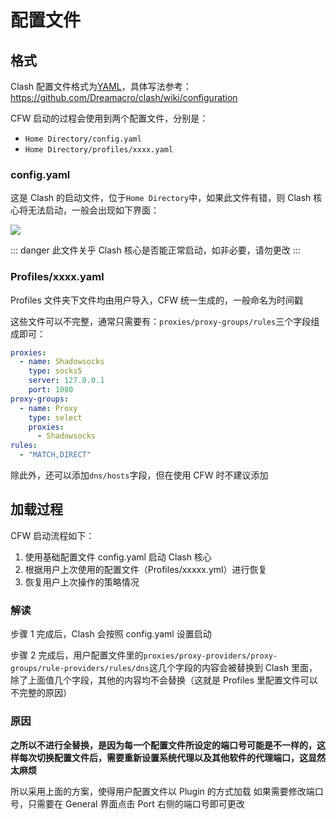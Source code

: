 # 配置文件

## 格式

Clash 配置文件格式为[YAML]()，具体写法参考：https://github.com/Dreamacro/clash/wiki/configuration

CFW 启动的过程会使用到两个配置文件，分别是：

- `Home Directory/config.yaml`
- `Home Directory/profiles/xxxx.yaml`

### config.yaml

这是 Clash 的启动文件，位于`Home Directory`中，如果此文件有错，则 Clash 核心将无法启动，一般会出现如下界面：

![](~@imgs/configfile1.png)

::: danger
此文件关乎 Clash 核心是否能正常启动，如非必要，请勿更改
:::

### Profiles/xxxx.yaml

Profiles 文件夹下文件均由用户导入，CFW 统一生成的，一般命名为时间戳

这些文件可以不完整，通常只需要有：`proxies/proxy-groups/rules`三个字段组成即可：

```yaml
proxies:
  - name: Shadowsocks
    type: socks5
    server: 127.0.0.1
    port: 1080
proxy-groups:
  - name: Proxy
    type: select
    proxies:
      - Shadowsocks
rules:
  - "MATCH,DIRECT"
```

除此外，还可以添加`dns/hosts`字段，但在使用 CFW 时不建议添加

## 加载过程

CFW 启动流程如下：

1. 使用基础配置文件 config.yaml 启动 Clash 核心
2. 根据用户上次使用的配置文件（Profiles/xxxxx.yml）进行恢复
3. 恢复用户上次操作的策略情况

### 解读

步骤 1 完成后，Clash 会按照 config.yaml 设置启动

步骤 2 完成后，用户配置文件里的`proxies/proxy-providers/proxy-groups/rule-providers/rules/dns`这几个字段的内容会被替换到 Clash 里面，除了上面值几个字段，其他的内容均不会替换（这就是 Profiles 里配置文件可以不完整的原因）

### 原因

**之所以不进行全替换，是因为每一个配置文件所设定的端口号可能是不一样的，这样每次切换配置文件后，需要重新设置系统代理以及其他软件的代理端口，这显然太麻烦**

所以采用上面的方案，使得用户配置文件以 Plugin 的方式加载
如果需要修改端口号，只需要在 General 界面点击 Port 右侧的端口号即可更改
